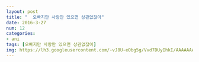 ```yaml
---
layout: post
title: "  오빠지만 사랑만 있으면 상관없잖아"
date: 2016-3-27
num: 12
categories:
- ani
tags: [오빠지만 사랑만 있으면 상관없잖아]
img: https://lh3.googleusercontent.com/-vJ8U-eObg5g/Vvd7DUyIhkI/AAAAAAAAsdA/_U0wtG2c4ro/
---
```

<script>
window.onload=function(){
	alert("이 애니는 스킵기능준비중입니다");
}
</script>